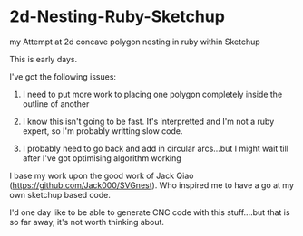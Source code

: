 # 2d-Nesting-Ruby-Sketchup
my Attempt at 2d concave polygon nesting in ruby within Sketchup

This is early days.

I've got the following issues:

1. I need to put more work to placing one polygon completely inside the outline of another

2. I know this isn't going to be fast. It's interpretted and I'm not a ruby expert, so I'm probably writting slow code.

3. I probably need to go back and add in circular arcs...but I might wait till after I've got optimising algorithm working


I base my work upon the good work of Jack Qiao (https://github.com/Jack000/SVGnest). Who inspired me to have a go at my own sketchup based code.

I'd one day like to be able to generate CNC code with this stuff....but that is so far away, it's not worth thinking about.
 

